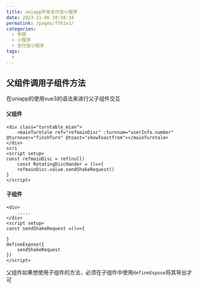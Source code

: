 ```yaml
---
title: uniapp开发支付宝小程序
date: 2023-11-06 10:58:34
permalink: /pages/ff61e1/
categories:
  - 多端
  - 小程序
  - 支付宝小程序
tags:
  - 
---
```


## 父组件调用子组件方法
在uniapp的使用vue3的语法来进行父子组件交互
#### 父组件
```
<div class="turntable_mian">
	<mainTurntale ref="refmainDisc" :turnnum="userInfo.number" @turnover="finshTurn" @toast="showToastfrom"></mainTurntale>
</div>
scri
<script setup>
const refmainDisc = ref(null)
	const RotatingDiscHander = ()=>{
	refmainDisc.value.sendShakeRequest()
}
</script>
```
#### 子组件
```
<div>
    .....
</div>
<script setup>
const sendShakeRequest =()=>{

}
defineExpose({
	sendShakeRequest
})
</script>
```
父组件如果想使用子组件的方法，必须在子组件中使用`defineExpose`将其导出才可